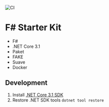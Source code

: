 ![CI](https://github.com/khamza85/fs-proj/workflows/CI/badge.svg)

# F# Starter Kit
- F#
- .NET Core 3.1
- Paket
- FAKE
- Suave
- Docker
## Development
1. Install [.NET Core 3.1 SDK](https://dotnet.microsoft.com/download/dotnet-core/3.1)
2. Restore .NET SDK tools `dotnet tool restore`
